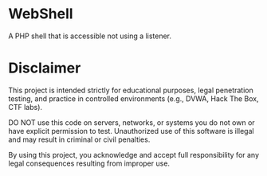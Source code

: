 # WebShell
A PHP shell that is accessible not using a listener.

# Disclaimer

This project is intended strictly for educational purposes, legal penetration testing, and practice in controlled environments (e.g., DVWA, Hack The Box, CTF labs).

DO NOT use this code on servers, networks, or systems you do not own or have explicit permission to test. Unauthorized use of this software is illegal and may result in criminal or civil penalties.

By using this project, you acknowledge and accept full responsibility for any legal consequences resulting from improper use.
